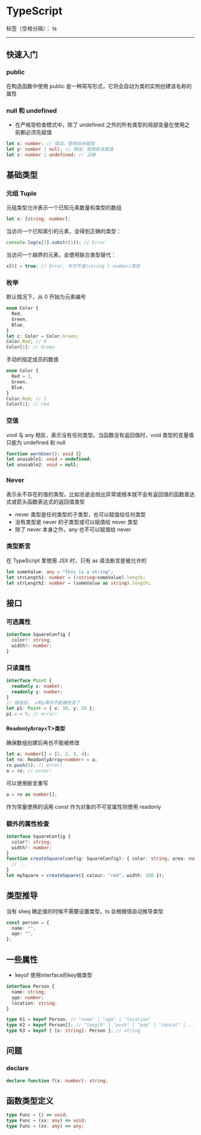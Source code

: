 # TypeScript

标签（空格分隔）： ts

---

## 快速入门

### public

在构造函数中使用 public 是一种简写形式，它将会自动为类的实例创建该名称的属性

### null 和 undefined

- 在严格空检查模式中，除了 undefined 之外的所有类型的局部变量在使用之前都必须先赋值

```ts
let x: number; // 错误，使用前未赋值
let y: number | null; // 错误，使用前未赋值
let z: number | undefined; // 正确
```

## 基础类型

### 元组 Tuple

元组类型允许表示一个已知元素数量和类型的数组

```ts
let x: [string, number];
```

当访问一个已知索引的元素，会得到正确的类型：

```ts
console.log(x[1].substr(1)); // Error
```

当访问一个越界的元素，会使用联合类型替代：

```ts
x[6] = true; // Error, 布尔不是(string | number)类型
```

### 枚举

默认情况下，从 0 开始为元素编号

```ts
enum Color {
  Red,
  Green,
  Blue,
}
let c: Color = Color.Green;
Color.Red; // 0
Color[1]; // Green
```

手动的指定成员的数值

```ts
enum Color {
  Red = 1,
  Green,
  Blue,
}
Color.Red; // 1
Color[1]; // red
```

### 空值

viod 与 any 相反，表示没有任何类型。当函数没有返回值时，void 类型的变量值只能为 undefined 和 null

```ts
function warnUser(): void {}
let unusable1: void = undefined;
let unusable2: void = null;
```

### Never

表示永不存在的值的类型。比如总是会抛出异常或根本就不会有返回值的函数表达式或箭头函数表达式的返回值类型

- never 类型是任何类型的子类型，也可以赋值给任何类型
- 没有类型是 never 的子类型或可以赋值给 never 类型
- 除了 never 本身之外，any 也不可以赋值给 never

### 类型断言

在 TypeScript 里使用 JSX 时，只有 as 语法断言是被允许的

```ts
let someValue: any = "this is a string";
let strLength1: number = (<string>someValue).length;
let strLength2: number = (someValue as string).length;
```

## 接口

### 可选属性

```ts
interface SquareConfig {
  color?: string;
  width?: number;
}
```

### 只读属性

```ts
interface Point {
  readonly x: number;
  readonly y: number;
}
// 赋值后， x和y再也不能被改变了
let p1: Point = { x: 10, y: 20 };
p1.x = 5; // error!
```

#### ReadonlyArray\<T\>类型

确保数组创建后再也不能被修改

```ts
let a: number[] = [1, 2, 3, 4];
let ro: ReadonlyArray<number> = a;
ro.push(5); // error!
a = ro; // error!
```

可以使用断言重写

```ts
a = ro as number[];
```

作为常量使用的话用 const
作为对象的不可变属性则使用 readonly

### 额外的属性检查

```ts
interface SquareConfig {
  color?: string;
  width?: number;
}
function createSquare(config: SquareConfig): { color: string; area: number } {
  // ...
}
let mySquare = createSquare({ colour: "red", width: 100 });
```

## 类型推导

当有 sheq 确定值的时候不需要设置类型，ts 会根据值自动推导类型

```ts
const person = {
  name: "",
  age: "",
};
```

## 一些属性

- keyof 使用interface的key做类型

```ts
interface Person {
  name: string;
  age: number;
  location: string;
}

type K1 = keyof Person; // "name" | "age" | "location"
type K2 = keyof Person[]; // "length" | "push" | "pop" | "concat" | ...
type K3 = keyof { [x: string]: Person }; // string
```

## 问题

### declare

```ts
declare function f(x: number): string;
```

## 函数类型定义

```ts
type Func = () => void;
type Func = (xx: any) => void;
type Func = (xx: any) => any;
```
